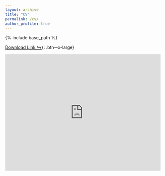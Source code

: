 ```yaml
---
layout: archive
title: "CV"
permalink: /cv/
author_profile: true
---
```


{% include base_path %}

[Download Link &#8618;](http://jenniferxkuo.github.io/files/CV_Aug2022.pdf){: .btn--x-large}


<embed src="https://drive.google.com/viewerng/
viewer?embedded=true&url=https://jenniferxkuo.github.io/files/CV_Aug2022.pdf" width="500" height="375">
